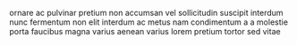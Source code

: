 ornare ac pulvinar pretium non accumsan vel sollicitudin suscipit interdum nunc
fermentum non elit interdum ac metus nam condimentum a a molestie porta
faucibus magna varius aenean varius lorem pretium tortor sed vitae